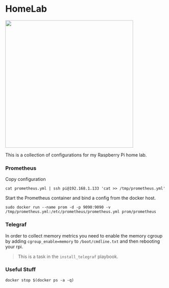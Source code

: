 # HomeLab

<img src="https://tinyurl.com/yxfkyucn" width="400">

This is a collection of configurations for my Raspberry Pi home lab.

### Prometheus

Copy configuration

```
cat prometheus.yml | ssh pi@192.168.1.133 'cat >> /tmp/prometheus.yml'
```

Start the Prometheus container and bind a config from the docker host.

```
sudo docker run --name prom -d -p 9090:9090 -v /tmp/prometheus.yml:/etc/prometheus/prometheus.yml prom/prometheus
```

### Telegraf

In order to collect memory metrics you need to enable the memory cgroup by adding `cgroup_enable=memory` to `/boot/cmdline.txt` and then rebooting your rpi.

> This is a task in the `install_telegraf` playbook.

### Useful Stuff

```
docker stop $(docker ps -a -q)
```